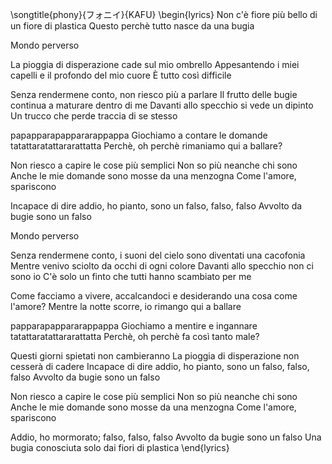 \songtitle{phony}{フォニイ}{KAFU}
\begin{lyrics}
Non c'è fiore più bello di un fiore di plastica
Questo perchè tutto nasce da una bugia

Mondo perverso

La pioggia di disperazione cade sul mio ombrello
Appesantendo i miei capelli e il profondo del mio cuore
È tutto così difficile

Senza rendermene conto, non riesco più a parlare
Il frutto delle bugie continua a maturare dentro di me
Davanti allo specchio si vede un dipinto
Un trucco che perde traccia di se stesso

papapparapappararappappa
Giochiamo a contare le domande
tatattaratattararattatta
Perchè, oh perchè rimaniamo qui a ballare?

Non riesco a capire le cose più semplici
Non so più neanche chi sono
Anche le mie domande sono mosse da una menzogna
Come l'amore, spariscono

Incapace di dire addio, ho pianto, sono un falso, falso, falso
Avvolto da bugie sono un falso

Mondo perverso

Senza rendermene conto, i suoni del cielo sono diventati una cacofonia
Mentre venivo sciolto da occhi di ogni colore
Davanti allo specchio non ci sono io
C'è solo un finto che tutti hanno scambiato per me

Come facciamo a vivere, accalcandoci e desiderando una cosa come l'amore?
Mentre la notte scorre, io rimango qui a ballare

papparapappararappappa
Giochiamo a mentire e ingannare
tatattaratattararattatta
Perchè, oh perchè fa così tanto male?

Questi giorni spietati non cambieranno
La pioggia di disperazione non cesserà di cadere
Incapace di dire addio, ho pianto, sono un falso, falso, falso
Avvolto da bugie sono un falso

Non riesco a capire le cose più semplici
Non so più neanche chi sono
Anche le mie domande sono mosse da una menzogna
Come l'amore, spariscono

Addio, ho mormorato; falso, falso, falso
Avvolto da bugie sono un falso
Una bugia conosciuta solo dai fiori di plastica
\end{lyrics}